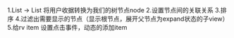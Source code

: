 1.List<T> -> List<Node> 将用户收据转换为我们的树节点node
2.设置节点间的关联关系
3.排序
4.过滤出需要显示的节点（显示根节点，展开父节点为expand状态的子view）
5.给rv item 设置点击事件，动态的添加item


